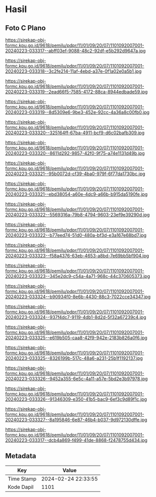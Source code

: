 # Hasil

## Foto C Plano

https://sirekap-obj-formc.kpu.go.id/9618/pemilu/pdpr/11/01/09/20/07/1101092007001-20240223-033317--abff03ef-9088-48c2-92df-e5b292d9647a.jpg

https://sirekap-obj-formc.kpu.go.id/9618/pemilu/pdpr/11/01/09/20/07/1101092007001-20240223-033318--3c2fe214-11af-4ebd-a37e-0f1a02e0a5b1.jpg

https://sirekap-obj-formc.kpu.go.id/9618/pemilu/pdpr/11/01/09/20/07/1101092007001-20240223-033319--2ead66f5-7585-4172-88ca-8944edbade59.jpg

https://sirekap-obj-formc.kpu.go.id/9618/pemilu/pdpr/11/01/09/20/07/1101092007001-20240223-033319--8d5309e6-9be3-452e-92cc-4a36a8c00fb0.jpg

https://sirekap-obj-formc.kpu.go.id/9618/pemilu/pdpr/11/01/09/20/07/1101092007001-20240223-033320--325164ff-67ba-4911-bcf9-d6c02bafb309.jpg

https://sirekap-obj-formc.kpu.go.id/9618/pemilu/pdpr/11/01/09/20/07/1101092007001-20240223-033320--8611d292-9857-42f0-9f75-a74e1131d49b.jpg

https://sirekap-obj-formc.kpu.go.id/9618/pemilu/pdpr/11/01/09/20/07/1101092007001-20240223-033321--95b0072d-cf39-4ba0-979f-6f77da1730bc.jpg

https://sirekap-obj-formc.kpu.go.id/9618/pemilu/pdpr/11/01/09/20/07/1101092007001-20240223-033321--ebd38054-a60e-4dc9-a66b-b915da5190fe.jpg

https://sirekap-obj-formc.kpu.go.id/9618/pemilu/pdpr/11/01/09/20/07/1101092007001-20240223-033322--5569316a-79b8-4794-9603-23ef9e39290d.jpg

https://sirekap-obj-formc.kpu.go.id/9618/pemilu/pdpr/11/01/09/20/07/1101092007001-20240223-033322--b77eed74-51d0-480a-bf3d-e3a167e68bd7.jpg

https://sirekap-obj-formc.kpu.go.id/9618/pemilu/pdpr/11/01/09/20/07/1101092007001-20240223-033323--f58a4376-63eb-4653-a8bd-7e69bb5bf904.jpg

https://sirekap-obj-formc.kpu.go.id/9618/pemilu/pdpr/11/01/09/20/07/1101092007001-20240223-033323--345e2dc9-c54a-4a71-968c-44c370605373.jpg

https://sirekap-obj-formc.kpu.go.id/9618/pemilu/pdpr/11/01/09/20/07/1101092007001-20240223-033324--b90934f0-8e6b-4430-88c3-7022cce34347.jpg

https://sirekap-obj-formc.kpu.go.id/9618/pemilu/pdpr/11/01/09/20/07/1101092007001-20240223-033324--937f4dc7-9119-4db1-8d2d-5f32a67239c4.jpg

https://sirekap-obj-formc.kpu.go.id/9618/pemilu/pdpr/11/01/09/20/07/1101092007001-20240223-033325--e619b505-caa8-42f9-942e-2183b826a0f6.jpg

https://sirekap-obj-formc.kpu.go.id/9618/pemilu/pdpr/11/01/09/20/07/1101092007001-20240223-033325--8326199b-517c-48a6-a231-25b1f1192137.jpg

https://sirekap-obj-formc.kpu.go.id/9618/pemilu/pdpr/11/01/09/20/07/1101092007001-20240223-033326--9452a355-6e5c-4a11-a57e-5bd2e3b97978.jpg

https://sirekap-obj-formc.kpu.go.id/9618/pemilu/pdpr/11/01/09/20/07/1101092007001-20240223-033326--91346309-e350-41b5-bac9-6ef3c9d89f1c.jpg

https://sirekap-obj-formc.kpu.go.id/9618/pemilu/pdpr/11/01/09/20/07/1101092007001-20240223-033327--8a195846-6e87-46b4-b037-9d972130dffe.jpg

https://sirekap-obj-formc.kpu.go.id/9618/pemilu/pdpr/11/01/09/20/07/1101092007001-20240223-033317--dcb4a869-f499-41de-8868-f2478755d434.jpg


## Metadata

| Key        | Value               |
| ---------- | ------------------- |
| Time Stamp | 2024-02-24 22:33:55 |
| Kode Dapil | 1101                |



